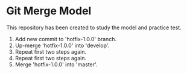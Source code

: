 # Git Merge Model

This repository has been created to study the model and practice test.

1. Add new commit to 'hotfix-1.0.0' branch.
2. Up-merge 'hotfix-1.0.0' into 'develop'.
3. Repeat first two steps again.
4. Repeat first two steps again.
5. Merge 'hotfix-1.0.0' into 'master'.
